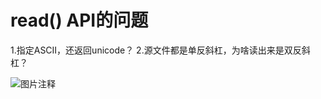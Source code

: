 # read() API的问题

1.指定ASCII，还返回unicode？
2.源文件都是单反斜杠，为啥读出来是双反斜杠？

![图片注释](http://storage-uqer.datayes.com/555615e2f9f06c6c7704f8ad/4b3fded8-fc1f-11e6-8f2c-0242ac140004)